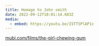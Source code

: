 ```yaml
---
title: Homage to John smith
date: 2022-09-12T18:01:14.683Z
media:
  - embed: https://youtu.be/I5TTSPlAP1c
---
```

[mubi.com/films/the-girl-chewing-gum](https://mubi.com/films/the-girl-chewing-gum)
